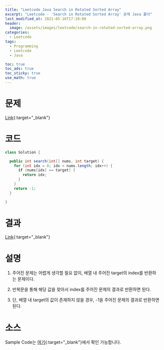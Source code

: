 ```yaml
---
title: "Leetcode Java Search in Rotated Sorted Array"
excerpt: "Leetcode - 'Search in Rotated Sorted Array' 문제 Java 풀이"
last_modified_at: 2021-05-16T17:10:00
header:
  image: /assets/images/leetcode/search-in-rotated-sorted-array.png
categories:
  - Leetcode
tags:
  - Programming
  - Leetcode
  - Java

toc: true
toc_ads: true
toc_sticky: true
use_math: true
---
```

# 문제
[Link](https://leetcode.com/problems/search-in-rotated-sorted-array/){:target="_blank"}

# 코드
```java
class Solution {

  public int search(int[] nums, int target) {
    for (int idx = 0; idx < nums.length; idx++) {
      if (nums[idx] == target) {
        return idx;
      }
    }
    return -1;
  }

}
```

# 결과
[Link](https://leetcode.com/submissions/detail/493873852/){:target="_blank"}

# 설명
1. 주어진 문제는 어렵게 생각할 필요 없이, 배열 내 주어진 target의 index를 반환하는 문제이다.

2. 반복문을 통해 해당 값을 찾아서 index를 주어진 문제의 결과로 반환하면 된다.

3. 단, 배열 내 target의 값이 존재하지 않을 경우, -1을 주어진 문제의 결과로 반환하면 된다.

# 소스
Sample Code는 [여기](https://github.com/GracefulSoul/leetcode/blob/master/src/main/java/gracefulsoul/problems/SearchInRotatedSortedArray.java){:target="_blank"}에서 확인 가능합니다.